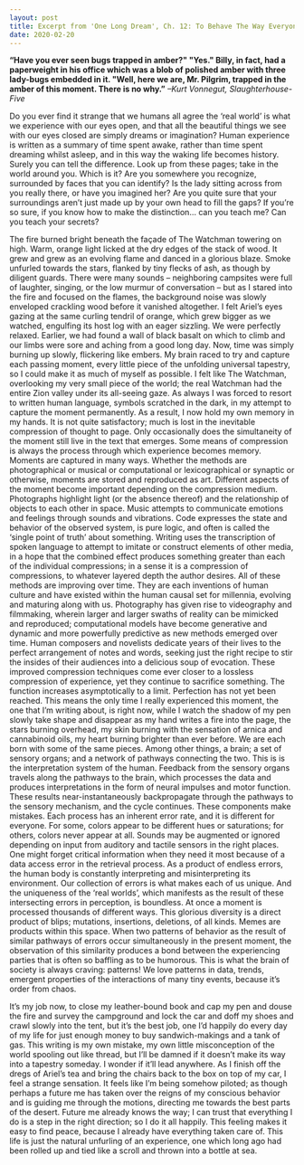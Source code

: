 ```yaml
---
layout: post
title: Excerpt from 'One Long Dream', Ch. 12: To Behave The Way Everyone Does
date: 2020-02-20
---
```


**“Have you ever seen bugs trapped in amber?" "Yes." Billy, in fact, had a paperweight in his office which was a blob of polished amber with three lady-bugs embedded in it. "Well, here we are, Mr. Pilgrim, trapped in the amber of this moment. There is no why.”**
*–Kurt Vonnegut, Slaughterhouse-Five*

Do you ever find it strange that we humans all agree the ‘real world’ is what we experience with our eyes open, and that all the beautiful things we see with our eyes closed are simply dreams or imagination? Human experience is written as a summary of time spent awake, rather than time spent dreaming whilst asleep, and in this way the waking life becomes history.
Surely you can tell the difference. Look up from these pages; take in the world around you. Which is it? Are you somewhere you recognize, surrounded by faces that you can identify? Is the lady sitting across from you really there, or have you imagined her? Are you quite sure that your surroundings aren’t just made up by your own head to fill the gaps?
If you’re so sure, if you know how to make the distinction… can you teach me? Can you teach your secrets?

The fire burned bright beneath the façade of The Watchman towering on high. Warm, orange light licked at the dry edges of the stack of wood. It grew and grew as an evolving flame and danced in a glorious blaze. Smoke unfurled towards the stars, flanked by tiny flecks of ash, as though by diligent guards. There were many sounds – neighboring campsites were full of laughter, singing, or the low murmur of conversation – but as I stared into the fire and focused on the flames, the background noise was slowly enveloped crackling wood before it vanished altogether. I felt Ariel’s eyes gazing at the same curling tendril of orange, which grew bigger as we watched, engulfing its host log with an eager sizzling. We were perfectly relaxed. Earlier, we had found a wall of black basalt on which to climb and our limbs were sore and aching from a good long day. Now, time was simply burning up slowly, flickering like embers. My brain raced to try and capture each passing moment, every little piece of the unfolding universal tapestry, so I could make it as much of myself as possible. I felt like The Watchman, overlooking my very small piece of the world; the real Watchman had the entire Zion valley under its all-seeing gaze.
As always I was forced to resort to written human language, symbols scratched in the dark, in my attempt to capture the moment permanently. As a result, I now hold my own memory in my hands. It is not quite satisfactory; much is  lost in the inevitable compression of thought to page. Only occasionally does the simultaneity of the moment still live in the text that emerges.
Some means of compression is always the process through which experience becomes memory. Moments are captured in many ways. Whether the methods are photographical or musical or computational or lexicographical or  synaptic or otherwise, moments are stored and reproduced as art. Different aspects of the moment become important depending on the compression medium. Photographs highlight light (or the absence thereof) and the relationship of objects to each other in space. Music attempts to communicate emotions and feelings through sounds and vibrations. Code expresses the state and behavior of the observed system, is pure logic, and often is called the ‘single point of truth’ about something. Writing uses the transcription of spoken language to attempt to imitate or construct elements of other media, in a hope that the combined effect produces something greater than each of the individual compressions; in a sense it is a compression of compressions, to whatever layered depth the author desires.
All of these methods are improving over time. They are each inventions of human culture and have existed within the human causal set for millennia, evolving and maturing along with us. Photography has given rise to videography and filmmaking, wherein larger and larger swaths of reality can be mimicked and reproduced; computational models have become generative and dynamic and more powerfully predictive as new methods emerged over time. Human composers and novelists dedicate years of their lives to the perfect arrangement of notes and words, seeking just the right recipe to stir the insides of their audiences into a delicious soup of evocation. These improved compression techniques come ever closer to a lossless compression of experience, yet they continue to sacrifice something. The function increases asymptotically to a limit. Perfection has not yet been reached.
This means the only time I really experienced this moment, the one that I’m writing about, is right now, while I watch the shadow of my pen slowly take shape and disappear as my hand writes a fire into the page, the stars burning overhead, my skin burning with the sensation of arnica and cannabinoid oils, my heart burning brighter than ever before.
We are each born with some of the same pieces. Among other things, a brain; a set of sensory organs; and a network of pathways connecting the two. This is is the interpretation system of the human. Feedback from the sensory organs travels along the pathways to the brain, which processes the data and produces interpretations in the form of neural impulses and motor function. These results near-instantaneously backpropagate through the pathways to the sensory mechanism, and the cycle continues.
These components make mistakes. Each process has an inherent error rate, and it is different for everyone. For some, colors appear to be different hues or saturations; for others, colors never appear at all. Sounds may be augmented or ignored depending on input from auditory and tactile sensors in the right places. One might forget critical information when they need it most because of a data access error in the retrieval process. As a product of endless errors, the human body is constantly interpreting and misinterpreting its environment. Our collection of errors is what makes each of us unique. And the uniqueness of the ‘real worlds’, which manifests as the result of these intersecting errors in perception, is boundless.  At once a moment is processed thousands of different ways. This glorious diversity is a direct product of blips; mutations, insertions, deletions, of all kinds.
Memes are products within this space. When two patterns of behavior as the result of similar pathways of errors occur simultaneously in the present moment, the observation of this similarity produces a bond between the experiencing parties that is often so baffling as to be humorous. This is what the brain of society is always craving: patterns! We love patterns in data, trends, emergent properties of the interactions of many tiny events, because it’s order from chaos.

It’s my job now, to close my leather-bound book and cap my pen and douse the fire and survey the campground and lock the car and doff my shoes and crawl slowly into the tent, but it’s the best job, one I’d happily do every day of my life for just enough money to buy sandwich-makings and a tank of gas. This writing is my own mistake, my own little misconception of the world spooling out like thread, but I’ll be damned if it doesn’t make its way into a tapestry someday. I wonder if it’ll lead anywhere. As I finish off the dregs of Ariel’s tea and bring the chairs back to the box on top of my car, I feel a strange sensation. It feels like I’m being somehow piloted; as though perhaps a future me has taken over the reigns of my conscious behavior and is guiding me through the motions, directing me towards the best parts of the desert. Future me already knows the way; I can trust that everything I do is a step in the right direction; so I do it all happily. This feeling makes it easy to find peace, because I already have everything taken care of. This life is just the natural unfurling of an experience, one which long ago had been rolled up and tied like a scroll and thrown into a bottle at sea.
